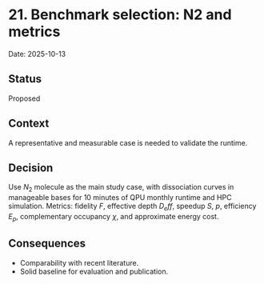 # 21. Benchmark selection: N2 and metrics

Date: 2025-10-13

## Status

Proposed

## Context

A representative and measurable case is needed to validate the runtime.

## Decision

Use $N_2$ molecule as the main study case, with dissociation curves in manageable bases for 10 minutes of QPU monthly runtime and HPC simulation. Metrics: fidelity $F$, effective depth $D_eff$, speedup $S$, $p$, efficiency $E_p$, complementary occupancy $\chi$, and approximate energy cost.

## Consequences

- Comparability with recent literature.
- Solid baseline for evaluation and publication.
